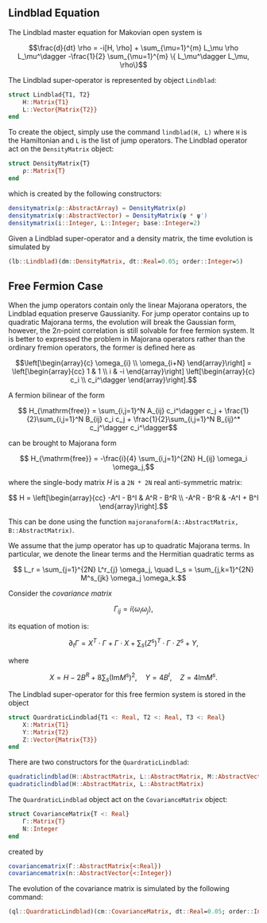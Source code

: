 ## Lindblad Equation
The Lindblad master equation for Makovian open system is
```math
\frac{d}{dt} \rho = -i[H, \rho] + \sum_{\mu=1}^{m}  L_\mu \rho  L_\mu^\dagger -\frac{1}{2} \sum_{\mu=1}^{m} \{ L_\mu^\dagger  L_\mu,  \rho\}
```
The Lindblad super-operator is represented by object `Lindblad`:
```julia
struct Lindblad{T1, T2}
    H::Matrix{T1}
    L::Vector{Matrix{T2}}
end
```
To create the object, simply use the command `lindblad(H, L)` where `H` is the Hamiltonian and `L` is the list of jump operators. The Lindblad operator act on the `DensityMatrix` object:
```julia
struct DensityMatrix{T}
    ρ::Matrix{T}
end
```
which is created by the following constructors:
```julia
densitymatrix(ρ::AbstractArray) = DensityMatrix(ρ)
densitymatrix(ψ::AbstractVector) = DensityMatrix(ψ * ψ')
densitymatrix(i::Integer, L::Integer; base::Integer=2)
```
Given a Lindblad super-operator and a density matrix, the time evolution is simulated by
```julia
(lb::Lindblad)(dm::DensityMatrix, dt::Real=0.05; order::Integer=5)
```

## Free Fermion Case
When the jump operators contain only the linear Majorana operators, the Lindblad equation preserve Gaussianity. For jump operator contains up to quadratic Majorana terms, the evolution will break the Gaussian form, however, the $2n$-point correlation is still solvable for free fermion system. It is better to expressed the problem in Majorana operators rather than the ordinary fremion operators, the former is defined here as
```math
\left[\begin{array}{c} \omega_{i} \\ \omega_{i+N} \end{array}\right]
= \left[\begin{array}{cc} 
	1 & 1 \\ 
	i & -i 
\end{array}\right] 
\left[\begin{array}{c} 
	c_i \\ c_i^\dagger 
\end{array}\right].
```
A fermion bilinear of the form
```math
 H_{\mathrm{free}} = \sum_{i,j=1}^N A_{ij} c_i^\dagger c_j + \frac{1}{2}\sum_{i,j=1}^N B_{ij} c_i c_j + \frac{1}{2}\sum_{i,j=1}^N B_{ij}^* c_j^\dagger c_i^\dagger
```
can be brought to Majorana form
```math
 H_{\mathrm{free}} = -\frac{i}{4} \sum_{i,j=1}^{2N} H_{ij} \omega_i \omega_j,
```
where the single-body matrix $H$ is a `2N * 2N` real anti-symmetric matrix:
```math
	H = \left[\begin{array}{cc} 
		-A^I - B^I & A^R - B^R \\
    	-A^R - B^R &  -A^I + B^I 
	\end{array}\right].
```
This can be done using the function `majoranaform(A::AbstractMatrix, B::AbstractMatrix)`.


We assume that the jump operator has up to quadratic Majorana terms. In particular, we denote the linear terms and the Hermitian quadratic terms as
```math
 L_r = \sum_{j=1}^{2N} L^r_{j} \omega_j, \quad  L_s = \sum_{j,k=1}^{2N} M^s_{jk} \omega_j \omega_k.
```
Consider the *covariance matrix*
```math
\Gamma_{ij} = i\langle \omega_i \omega_j\rangle,
```
its equation of motion is:
```math
\partial_t \Gamma = X^T\cdot\Gamma + \Gamma \cdot X + \sum_s (Z^s)^T \cdot \Gamma\cdot Z^s + Y,
```
where
```math
X = H - 2B^R + 8 \sum_s (\mathrm{Im} M^s)^2, \quad Y = 4B^I, \quad Z = 4 \mathrm{Im} M^s.
```
The Lindblad super-operator for this free fermion system is stored in the object
```julia
struct QuardraticLindblad{T1 <: Real, T2 <: Real, T3 <: Real} 
    X::Matrix{T1}
    Y::Matrix{T2}
    Z::Vector{Matrix{T3}}
end
```
There are two constructors for the `QuardraticLindblad`:
```julia
quadraticlindblad(H::AbstractMatrix, L::AbstractMatrix, M::AbstractVector{<:AbstractMatrix})
quadraticlindblad(H::AbstractMatrix, L::AbstractMatrix)
```
The `QuardraticLindblad` object act on the `CovarianceMatrix` object:
```julia
struct CovarianceMatrix{T <: Real}
    Γ::Matrix{T}
    N::Integer
end
```
created by
```julia
covariancematrix(Γ::AbstractMatrix{<:Real})
covariancematrix(n::AbstractVector{<:Integer})
```
The evolution of the covariance matrix is simulated by the following command:
```julia
(ql::QuardraticLindblad)(cm::CovarianceMatrix, dt::Real=0.05; order::Integer=5)
```
